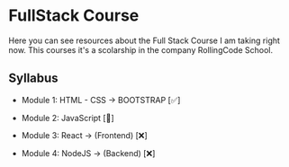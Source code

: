 
# FullStack Course

Here you can see resources about the Full Stack Course I am taking right now.
This courses it's a scolarship in the company RollingCode School.


## Syllabus

- Module 1: HTML - CSS -> BOOTSTRAP [✅] 

- Module 2: JavaScript [📌]

- Module 3: React -> (Frontend) [❌]

- Module 4: NodeJS -> (Backend) [❌]
